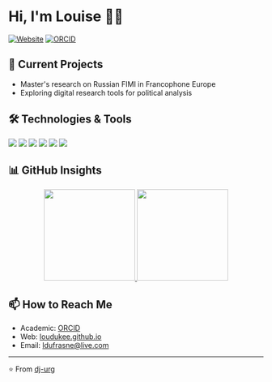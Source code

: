 # Hi, I'm Louise 🫶🏻

[![Website](https://img.shields.io/badge/Website-loudukee.github.io-0077B5?style=flat-square&logo=github&logoColor=white)](https://loudukee.github.io)
[![ORCID](https://img.shields.io/badge/ORCID-0009--0009--2461--3948-A6CE39?style=flat-square&logo=orcid&logoColor=white)](https://orcid.org/0009-0009-2461-3948)

## 🤖 Current Projects

- Master's research on Russian FIMI in Francophone Europe
- Exploring digital research tools for political analysis  

## 🛠️ Technologies & Tools

![](https://img.shields.io/badge/Code-Python-3776AB?style=flat-square&logo=python&logoColor=white)
![](https://img.shields.io/badge/Code-SQL-336791?style=flat-square&logo=postgresql&logoColor=white)
![](https://img.shields.io/badge/Code-HTML-E34F26?style=flat-square&logo=html5&logoColor=white)
![](https://img.shields.io/badge/Tools-Jupyter-F37626?style=flat-square&logo=jupyter&logoColor=white)
![](https://img.shields.io/badge/Tools-Gephi-000000?style=flat-square&logo=gephi&logoColor=white)
![](https://img.shields.io/badge/Research-ORCID-A6CE39?style=flat-square&logo=orcid&logoColor=white)

## 📊 GitHub Insights

<div align="center">
  <a href="https://github.com/loudukee">
    <img height="180em" src="https://github-readme-streak-stats.herokuapp.com/?user=loudukee&theme=default&hide_border=true&background=FFFFFF" />
  </a>
  <a href="https://github.com/loudukee">
    <img height="180em" src="https://github-readme-stats.vercel.app/api/top-langs/?username=loudukee&layout=compact&theme=default&hide_border=true&bg_color=FFFFFF" />
  </a>
</div>

## 📫 How to Reach Me

- Academic: [ORCID](https://orcid.org/0009-0009-2461-3948)  
- Web: [loudukee.github.io](https://loudukee.github.io)  
- Email: ldufrasne@live.com  


---

⭐️ From [dj-urg](https://github.com/dj-urg)

<!--
**loudukee/loudukee** is a ✨ _special_ ✨ repository because its `README.md` (this file) appears on your GitHub profile.

Here are some ideas to get you started:

- 🔭 I’m currently working on ...
- 🌱 I’m currently learning ...
- 👯 I’m looking to collaborate on ...
- 🤔 I’m looking for help with ...
- 💬 Ask me about ...
- 📫 How to reach me: ...
- 😄 Pronouns: ...
- ⚡ Fun fact: ...
-->
